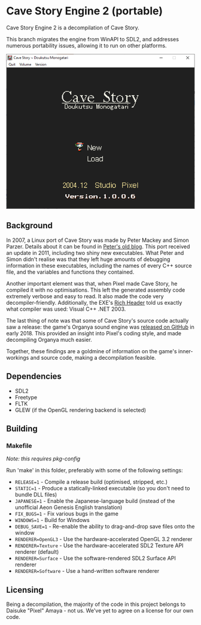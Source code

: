# Cave Story Engine 2 (portable)

Cave Story Engine 2 is a decompilation of Cave Story.

This branch migrates the engine from WinAPI to SDL2, and addresses numerous portability issues, allowing it to run on other platforms.

![Screenshot](screenshot.png)

## Background

In 2007, a Linux port of Cave Story was made by Peter Mackey and Simon Parzer. Details about it can be found in [Peter's old blog](https://web.archive.org/web/20070911202919/http://aaiiee.wordpress.com:80/). This port received an update in 2011, including two shiny new executables. What Peter and Simon didn't realise was that they left huge amounts of debugging information in these executables, including the names of every C++ source file, and the variables and functions they contained.

Another important element was that, when Pixel made Cave Story, he compiled it with no optimisations. This left the generated assembly code extremely verbose and easy to read. It also made the code very decompiler-friendly. Additionally, the EXE's [Rich Header](http://bytepointer.com/articles/the_microsoft_rich_header.htm) told us exactly what compiler was used: Visual C++ .NET 2003.

The last thing of note was that some of Cave Story's source code actually saw a release: the game's Organya sound engine was [released on GitHub](https://github.com/shbow/organya) in early 2018. This provided an insight into Pixel's coding style, and made decompiling Organya much easier.

Together, these findings are a goldmine of information on the game's inner-workings and source code, making a decompilation feasible.

## Dependencies

* SDL2
* Freetype
* FLTK
* GLEW (if the OpenGL rendering backend is selected)

## Building

### Makefile

*Note: this requires pkg-config*

Run 'make' in this folder, preferably with some of the following settings:

* `RELEASE=1` - Compile a release build (optimised, stripped, etc.)
* `STATIC=1` - Produce a statically-linked executable (so you don't need to bundle DLL files)
* `JAPANESE=1` - Enable the Japanese-language build (instead of the unofficial Aeon Genesis English translation)
* `FIX_BUGS=1` - Fix various bugs in the game
* `WINDOWS=1` - Build for Windows
* `DEBUG_SAVE=1` - Re-enable the ability to drag-and-drop save files onto the window
* `RENDERER=OpenGL3` - Use the hardware-accelerated OpenGL 3.2 renderer
* `RENDERER=Texture` - Use the hardware-accelerated SDL2 Texture API renderer (default)
* `RENDERER=Surface` - Use the software-rendered SDL2 Surface API renderer
* `RENDERER=Software` - Use a hand-written software renderer

## Licensing

Being a decompilation, the majority of the code in this project belongs to Daisuke "Pixel" Amaya - not us. We've yet to agree on a license for our own code.
